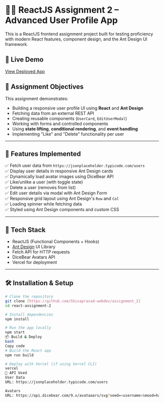 # 👨‍💻 ReactJS Assignment 2 – Advanced User Profile App

This is a ReactJS frontend assignment project built for testing proficiency with modern React features, component design, and the Ant Design UI framework.

## 🚀 Live Demo

[View Deployed App](https://assignment-2-livid-pi.vercel.app/)


## 📌 Assignment Objectives

This assignment demonstrates:

- Building a responsive user profile UI using **React** and **Ant Design**
- Fetching data from an external REST API
- Creating reusable components (`UserCard`, `EditUserModal`)
- Working with forms and controlled components
- Using **state lifting**, **conditional rendering**, and **event handling**
- Implementing "Like" and "Delete" functionality per user

---

## 🧠 Features Implemented

✅ Fetch user data from `https://jsonplaceholder.typicode.com/users`  
✅ Display user details in responsive Ant Design cards  
✅ Dynamically load avatar images using DiceBear API  
✅ Like/unlike a user (with toggle state)  
✅ Delete a user (removes from list)  
✅ Edit user details via modal with Ant Design Form  
✅ Responsive grid layout using Ant Design's `Row` and `Col`  
✅ Loading spinner while fetching data  
✅ Styled using Ant Design components and custom CSS

---

## 🔧 Tech Stack

- ReactJS (Functional Components + Hooks)
- [Ant Design](https://ant.design) UI Library
- Fetch API for HTTP requests
- DiceBear Avatars API
- Vercel for deployment

---

## 🛠 Installation & Setup

```bash
# Clone the repository
git clone [https://github.com/Shivaprasad-webdev/assignment_2]
cd react-assignment-2

# Install dependencies
npm install

# Run the app locally
npm start
📦 Build & Deploy
bash
Copy code
# Build the React app
npm run build

# Deploy with Vercel (if using Vercel CLI)
vercel
🤖 API Used
User Data
URL: https://jsonplaceholder.typicode.com/users

Avatars
URL: https://api.dicebear.com/9.x/avataaars/svg?seed=<username>&mood=happy
